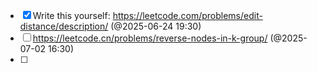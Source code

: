- [x] Write this yourself:  https://leetcode.com/problems/edit-distance/description/ (@2025-06-24 19:30)
- [ ] https://leetcode.cn/problems/reverse-nodes-in-k-group/ (@2025-07-02 16:30)
- [ ] 